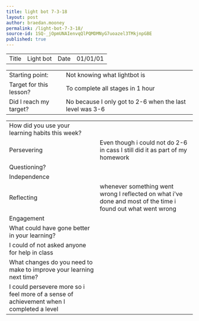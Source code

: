```yaml
---
title: light bot 7-3-18
layout: post
author: braedan.mooney
permalink: /light-bot-7-3-18/
source-id: 1SQ-_jOpmUNAIenvqQlPQMDMNyG7uoazel3TMkjnpGBE
published: true
---
```

<table>
  <tr>
    <td>Title</td>
    <td>Light bot</td>
    <td>Date</td>
    <td>01/01/01</td>
  </tr>
</table>
</table>
<head>
<style>
table {
    border-collapse: collapse;
}

table, td, th {
    border: 1px solid black;
    width: 100%;
}
</style>
</head>


<table>
  <tr>
    <td>Starting point:</td>
    <td>Not knowing what lightbot is </td>
  </tr>
  <tr>
    <td>Target for this lesson?</td>
    <td>To complete all stages in 1 hour</td>
  </tr>
  <tr>
    <td>Did I reach my target? </td>
    <td>No because I only got to 2-6 when the last level was 3-6</td>
  </tr>
</table>


<table>
  <tr>
    <td>How did you use your learning habits this week?</td>
    <td></td>
  </tr>
  <tr>
    <td>Persevering</td>
    <td>Even though i could not do 2-6 in cass I still did it as part of my homework</td>
  </tr>
  <tr>
    <td>Questioning?</td>
    <td></td>
  </tr>
  <tr>
    <td>Independence</td>
    <td></td>
  </tr>
  <tr>
    <td>Reflecting</td>
    <td>whenever something went wrong I reflected on what i've done and most of the time i found out what went wrong</td>
  </tr>
  <tr>
    <td>Engagement</td>
    <td></td>
  </tr>
  <tr>
    <td>What could have gone better in your learning?</td>
    <td></td>
  </tr>
  <tr>
    <td>I could of not asked anyone for help in class</td>
    <td></td>
  </tr>
  <tr>
    <td>What changes do you need to make to improve your learning next time?</td>
    <td></td>
  </tr>
  <tr>
    <td>I could persevere more so i feel more of a sense of achievement when I completed a level </td>
    <td></td>
  </tr>
</table>


